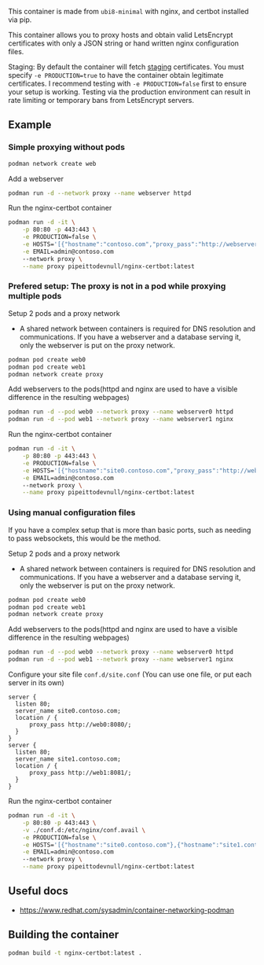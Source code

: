 This container is made from `ubi8-minimal` with nginx, and certbot installed via pip.

This container allows you to proxy hosts and obtain valid LetsEncrypt certificates with only a JSON string or hand written nginx configuration files.

Staging: By default the container will fetch [staging](https://letsencrypt.org/docs/staging-environment/) certificates. You must specify `-e PRODUCTION=true` to have the container obtain legitimate certificates. I recommend testing with `-e PRODUCTION=false` first to ensure your setup is working. Testing via the production environment can result in rate limiting or temporary bans from LetsEncrypt servers.

## Example
### Simple proxying without pods
```bash
podman network create web
```

Add a webserver
```bash
podman run -d --network proxy --name webserver httpd
```

Run the nginx-certbot container
```bash
podman run -d -it \
    -p 80:80 -p 443:443 \
    -e PRODUCTION=false \
    -e HOSTS='[{"hostname":"contoso.com","proxy_pass":"http://webserver"}]' \
    -e EMAIL=admin@contoso.com
    --network proxy \
    --name proxy pipeittodevnull/nginx-certbot:latest
```

### Prefered setup: The proxy is not in a pod while proxying multiple pods
Setup 2 pods and a proxy network
- A shared network between containers is required for DNS resolution and communications. If you have a webserver and a database serving it, only the webserver is put on the proxy network.

```bash
podman pod create web0
podman pod create web1
podman network create proxy
```

Add webservers to the pods(httpd and nginx are used to have a visible difference in the resulting webpages)
```bash
podman run -d --pod web0 --network proxy --name webserver0 httpd
podman run -d --pod web1 --network proxy --name webserver1 nginx
```

Run the nginx-certbot container
```bash
podman run -d -it \
    -p 80:80 -p 443:443 \
    -e PRODUCTION=false \
    -e HOSTS='[{"hostname":"site0.contoso.com","proxy_pass":"http://web0:8080"},{"hostname":"site1.contoso.com","proxy_pass":"http://web1:8081"}]' \
    -e EMAIL=admin@contoso.com
    --network proxy \
    --name proxy pipeittodevnull/nginx-certbot:latest
```

### Using manual configuration files
If you have a complex setup that is more than basic ports, such as needing to pass websockets, this would be the method.

Setup 2 pods and a proxy network
- A shared network between containers is required for DNS resolution and communications. If you have a webserver and a database serving it, only the webserver is put on the proxy network.

```bash
podman pod create web0
podman pod create web1
podman network create proxy
```

Add webservers to the pods(httpd and nginx are used to have a visible difference in the resulting webpages)
```bash
podman run -d --pod web0 --network proxy --name webserver0 httpd
podman run -d --pod web1 --network proxy --name webserver1 nginx
```

Configure your site file `conf.d/site.conf` (You can use one file, or put each server in its own)
```
server {
  listen 80;
  server_name site0.contoso.com;
  location / {
      proxy_pass http://web0:8080/;
  }
}
server {
  listen 80;
  server_name site1.contoso.com;
  location / {
      proxy_pass http://web1:8081/;
  }
}
```

Run the nginx-certbot container
```bash
podman run -d -it \
    -p 80:80 -p 443:443 \
    -v ./conf.d:/etc/nginx/conf.avail \
    -e PRODUCTION=false \
    -e HOSTS='[{"hostname":"site0.contoso.com"},{"hostname":"site1.contoso.com"}]' \
    -e EMAIL=admin@contoso.com
    --network proxy \
    --name proxy pipeittodevnull/nginx-certbot:latest
```

## Useful docs
- https://www.redhat.com/sysadmin/container-networking-podman

## Building the container
```bash
podman build -t nginx-certbot:latest .
```
